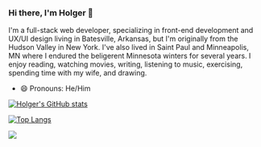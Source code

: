 ### Hi there, I'm Holger 👋

I'm a full-stack web developer, specializing in front-end development and UX/UI design living in Batesville, Arkansas, but I'm originally from the Hudson Valley in New York. I've also lived in Saint Paul and Minneapolis, MN where I endured the beligerent Minnesota winters for several years. I enjoy reading, watching movies, writing, listening to music, exercising, spending time with my wife, and drawing.

- 😄 Pronouns: He/Him



<!--
**Holgermueller/Holgermueller** is a ✨ _special_ ✨ repository because its `README.md` (this file) appears on your GitHub profile.

Here are some ideas to get you started:

- 🔭 I’m currently working on ...
- 🌱 I’m currently learning ...
- 👯 I’m looking to collaborate on ...
- 🤔 I’m looking for help with ...
- 💬 Ask me about ...
- 📫 How to reach me: ...
- 😄 Pronouns: ...
- ⚡ Fun fact: ...
-->


[![Holger's GitHub stats](https://github-readme-stats.vercel.app/api?username=Holgermueller)](https://github.com/anuraghazra/github-readme-stats)


[![Top Langs](https://github-readme-stats.vercel.app/api/top-langs/?username=Holgermueller)](https://github.com/anuraghazra/github-readme-stats)


![](https://komarev.com/ghpvc/?username=Holgermueller&color=green)
